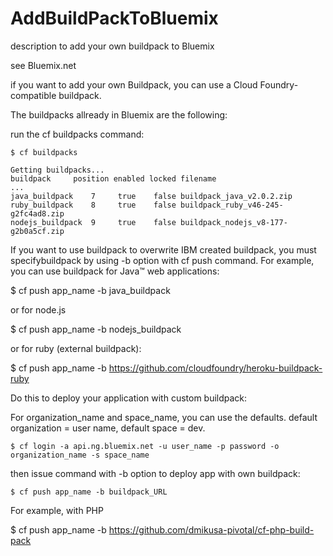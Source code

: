 AddBuildPackToBluemix
=====================

description to add your own buildpack to Bluemix

see Bluemix.net

if you want to add your own Buildpack, you can use a Cloud Foundry-compatible buildpack.

The buildpacks allready in Bluemix are the following:

run the cf buildpacks command:

    $ cf buildpacks 
    
    Getting buildpacks...       
    buildpack     position enabled locked filename 
    ... 
    java_buildpack    7     true    false buildpack_java_v2.0.2.zip 
    ruby_buildpack    8     true    false buildpack_ruby_v46-245-g2fc4ad8.zip 
    nodejs_buildpack  9     true    false buildpack_nodejs_v8-177-g2b0a5cf.zip

If you want to use buildpack to overwrite  IBM created buildpack, you must specifybuildpack by using 
-b option 
with  cf push command. 
For example, you can use  buildpack for Java™ web applications:

$ cf push app_name -b java_buildpack

or for node.js

$ cf push app_name -b nodejs_buildpack

or for ruby (external buildpack):

$ cf push app_name -b https://github.com/cloudfoundry/heroku-buildpack-ruby

Do this to deploy your application with  custom buildpack:

For organization_name and space_name, you can use the defaults. default organization = user name, default space = dev.

    $ cf login -a api.ng.bluemix.net -u user_name -p password -o organization_name -s space_name

  then issue command with  -b option to deploy  app with  own buildpack:

    $ cf push app_name -b buildpack_URL

For example, with PHP 

$ cf push app_name -b https://github.com/dmikusa-pivotal/cf-php-build-pack


